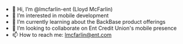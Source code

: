 - 👋 Hi, I’m @lmcfarlin-ent (Lloyd McFarlin)
- 👀 I’m interested in mobile development
- 🌱 I’m currently learning about the BackBase product offerings
- 💞️ I’m looking to collaborate on Ent Credit Union's mobile presence
- 📫 How to reach me: lmcfarlin@ent.com

<!---
lmcfarlin-ent/lmcfarlin-ent is a ✨ special ✨ repository because its `README.md` (this file) appears on your GitHub profile.
You can click the Preview link to take a look at your changes.
--->
